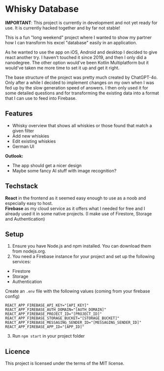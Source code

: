 # Whisky Database
**IMPORTANT**: This project is currently in development and not yet ready for use. It is currently hacked together and by far not stable!

This is a fun "long weekend" project where I wanted to show my partner how I can transform his excel "database" easily in an application.

As he wanted to use the app on iOS, Android and desktop I decided to give react another try. I haven't touched it since 2019, and then I only did a nanodegree. The other option would've been Kotlin Multiplatform but it would've taken me more time to set it up and get it right.

The base structure of the project was pretty much created by ChatGPT-4o. Only after a while I decided to implement changes on my own when I was fed up by the slow generation speed of answers. I then only used it for some detailed questions and for transforming the existing data into a format that I can use to feed into Firebase.

## Features
- Whisky overview that shows all whiskies or those found that match a given filter
- Add new whiskies
- Edit existing whiskies
- German UI

**Outlook:**
- The app should get a nicer design
- Maybe some fancy AI stuff with image recognition?

## Techstack
**React** in the frontend as it seemed easy enough to use as a noob and especially easy to host.  
**Firebase** as my cloud service as it offers what I needed for free and I already used it in some native projects. (I make use of Firestore, Storage and Authentication)

## Setup
1. Ensure you have Node.js and npm installed. You can download them from nodejs.org.
2. You need a Firebase instance for your project and set up the following services:
- Firestore
- Storage
- Authentication

Create an `.env` file with the following values (coming from your firebase config)
```
REACT_APP_FIREBASE_API_KEY="[API_KEY]"
REACT_APP_FIREBASE_AUTH_DOMAIN="[AUTH_DOMAIN]"
REACT_APP_FIREBASE_PROJECT_ID="[PROJECT_ID]"
REACT_APP_FIREBASE_STORAGE_BUCKET="[STORAGE_BUCKET]"
REACT_APP_FIREBASE_MESSAGING_SENDER_ID="[MESSAGING_SENDER_ID]"
REACT_APP_FIREBASE_APP_ID="[APP_ID]"
```
3. Run `npm start` in your project folder

## Licence
This project is licensed under the terms of the MIT license.
